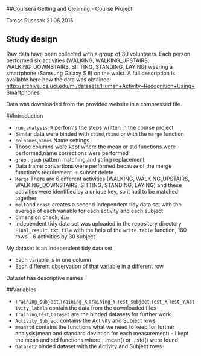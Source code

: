 ##Coursera Getting and Cleaning - Course Project

Tamas Ruscsak
21.06.2015

## Study design
Raw data have been collected with a group of 30 volunteers. 
Each person performed six activities (WALKING, WALKING_UPSTAIRS, WALKING_DOWNSTAIRS, SITTING, STANDING, LAYING)
wearing a smartphone (Samsung Galaxy S II) on the waist.
A full description is available here how the data was obtained:
http://archive.ics.uci.edu/ml/datasets/Human+Activity+Recognition+Using+Smartphones 

Data was downloaded from the provided website in a compressed file.

##Introduction
* `run_analysis.R` performs the steps written in the course project
* Similar data were binded with `cbind`,`rbind` or with the `merge` function
* `colnames`,`names` Name settings
* Those columns were kept where the mean or std functions were performed,name corrections were performed
* `grep` , `gsub` pattern matching and string replacement
* Data frame convertions were performed because of the merge function's requirement -> subset delete
* `Merge` There are 6 different activities (WALKING, WALKING_UPSTAIRS, WALKING_DOWNSTAIRS, SITTING, STANDING, LAYING)
and these activities were identified by a unique key, so it had to be matched together
* `melt`and `dcast` creates a second Independent tidy data set with the average of each variable for each activity and each subject
* dimension check, `dim` 
* Independent tidy data set was uploaded in the repository directory `Final_result.txt file` with the help of the `write.table` function, 180 rows - 6 activities by 30 subject

My dataset is an independent tidy data set
* Each variable is in one column
* Each different observation of that variable in a different row

Dataset has descriptive names


##Variables
* `Training_subject`,`Training_X`,`Training_Y`,`Test_subject`,`Test_X`,`Test_Y`,`Activity_labels` contain the data from the downloaded files
* `Training`,`Test`,`Dataset` are the binded datasets for further work
* `Activity_Subject` contains the Activity and Subject rows
* `meanstd` contains the functions what we need to keep for further analysis(mean and standard deviation for each measurement) - I kept the mean and std functions where ...mean() or ...std() were found 
* `Dataset2` binded dataset with the Activity and Subject rows


